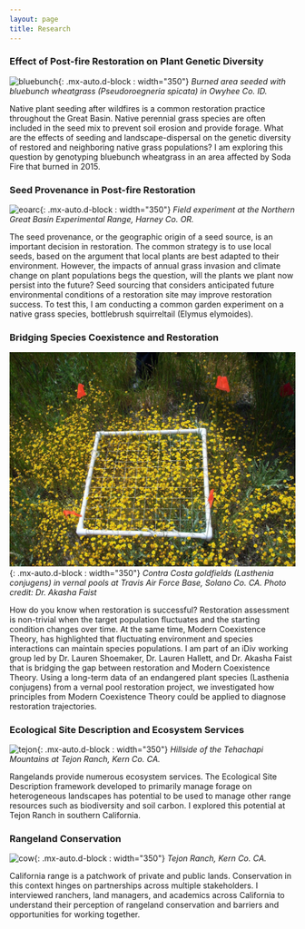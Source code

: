 ```yaml
---
layout: page
title: Research
---
```

### Effect of Post-fire Restoration on Plant Genetic Diversity
![bluebunch](/../../assets/img/research/bluebunch.jpg){: .mx-auto.d-block : width="350"}
*Burned area seeded with bluebunch wheatgrass (Pseudoroegneria spicata) in Owyhee Co. ID.*

Native plant seeding after wildfires is a common restoration practice throughout the Great Basin. Native perennial grass species are often included in the seed mix to prevent soil erosion and provide forage. What are the effects of seeding and landscape-dispersal on the genetic diversity of restored and neighboring native grass populations? I am exploring this question by genotyping bluebunch wheatgrass in an area affected by Soda Fire that burned in 2015.

### Seed Provenance in Post-fire Restoration
![eoarc](/../../assets/img/research/eoarc.jpg){: .mx-auto.d-block : width="350"}
*Field experiment at the Northern Great Basin Experimental Range, Harney Co. OR.*

The seed provenance, or the geographic origin of a seed source, is an important decision in restoration. The common strategy is to use local seeds, based on the argument that local plants are best adapted to their environment. However, the impacts of annual grass invasion and climate change on plant populations begs the question, will the plants we plant now persist into the future? Seed sourcing that considers anticipated future environmental conditions of a restoration site may improve restoration success. To test this, I am conducting a common garden experiment on a native grass species, bottlebrush squirreltail (Elymus elymoides).

### Bridging Species Coexistence and Restoration
![lasthenia](/../../assets/img/research/lasthenia.jpg){: .mx-auto.d-block : width="350"}
*Contra Costa goldfields (Lasthenia conjugens) in vernal pools at Travis Air Force Base, Solano Co. CA. Photo credit: Dr. Akasha Faist*

How do you know when restoration is successful? Restoration assessment is non-trivial when the target population fluctuates and the starting condition changes over time. At the same time, Modern Coexistence Theory, has highlighted that fluctuating environment and species interactions can maintain species populations. I am part of an iDiv working group led by Dr. Lauren Shoemaker, Dr. Lauren Hallett, and Dr. Akasha Faist that is bridging the gap between restoration and Modern Coexistence Theory. Using a long-term data of an endangered plant species (Lasthenia conjugens) from a vernal pool restoration project, we investigated how principles from Modern Coexistence Theory could be applied to diagnose restoration trajectories. 

### Ecological Site Description and Ecosystem Services
![tejon](/../../assets/img/research/tejon.jpg){: .mx-auto.d-block : width="350"}
*Hillside of the Tehachapi Mountains at Tejon Ranch, Kern Co. CA.* 

Rangelands provide numerous ecosystem services. The Ecological Site Description framework developed to primarily manage forage on heterogeneous landscapes has potential to be used to manage other range resources such as biodiversity and soil carbon. I explored this potential at Tejon Ranch in southern California. 

### Rangeland Conservation
![cow](/../../assets/img/research/cow.jpg){: .mx-auto.d-block : width="350"}
*Tejon Ranch, Kern Co. CA.*

California range is a patchwork of private and public lands. Conservation in this context hinges on partnerships across multiple stakeholders. I interviewed ranchers, land managers, and academics across California to understand their perception of rangeland conservation and barriers and opportunities for working together.




